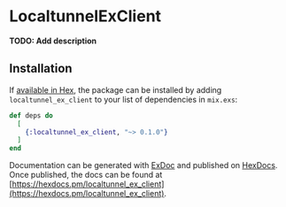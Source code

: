 # LocaltunnelExClient

**TODO: Add description**

## Installation

If [available in Hex](https://hex.pm/docs/publish), the package can be installed
by adding `localtunnel_ex_client` to your list of dependencies in `mix.exs`:

```elixir
def deps do
  [
    {:localtunnel_ex_client, "~> 0.1.0"}
  ]
end
```

Documentation can be generated with [ExDoc](https://github.com/elixir-lang/ex_doc)
and published on [HexDocs](https://hexdocs.pm). Once published, the docs can
be found at [https://hexdocs.pm/localtunnel_ex_client](https://hexdocs.pm/localtunnel_ex_client).

